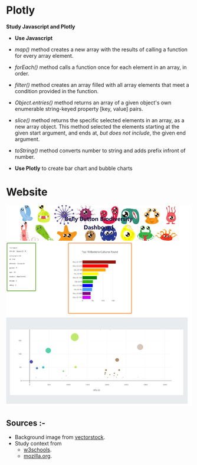 # Plotly

__Study Javascript and Plotly__

- **Use Javascript**
 - *map()* method creates a new array with the results of calling a function for every array element.
 - *forEach()* method calls a function once for each element in an array, in order.
 - *filter()* method creates an array filled with all array elements that meet a condition provided in the function.
 - *Object.entries()* method returns an array of a given object's own enumerable string-keyed property [key, value] pairs.
 - *slice()* method returns the specific selected elements in an array, as a new array object. This method selected the elements starting at the given start argument, and ends at, *but does not include*, the given end argument.
 - *toString()* method converts number to string and adds prefix infront of number.
 
- **Use Plotly** to create bar chart and bubble charts

# Website 

![Image of Website](Resources/websiteImage.png)

## Sources :-
- Background image from [vectorstock](https://www.vectorstock.com/).
- Study context from 
  - [w3schools](https://www.w3schools.com).
  - [mozilla.org](https://developer.mozilla.org/).
